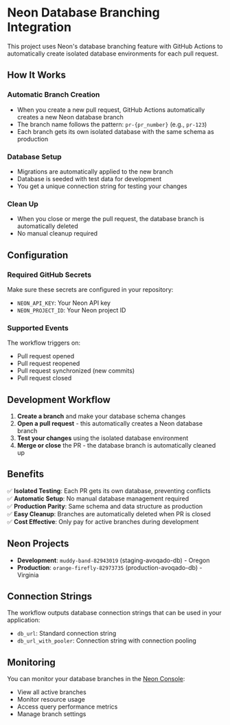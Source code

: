 # Neon Database Branching Integration

This project uses Neon's database branching feature with GitHub Actions to automatically create isolated database environments for each pull
request.

## How It Works

### Automatic Branch Creation

- When you create a new pull request, GitHub Actions automatically creates a new Neon database branch
- The branch name follows the pattern: `pr-{pr_number}` (e.g., `pr-123`)
- Each branch gets its own isolated database with the same schema as production

### Database Setup

- Migrations are automatically applied to the new branch
- Database is seeded with test data for development
- You get a unique connection string for testing your changes

### Clean Up

- When you close or merge the pull request, the database branch is automatically deleted
- No manual cleanup required

## Configuration

### Required GitHub Secrets

Make sure these secrets are configured in your repository:

- `NEON_API_KEY`: Your Neon API key
- `NEON_PROJECT_ID`: Your Neon project ID

### Supported Events

The workflow triggers on:

- Pull request opened
- Pull request reopened
- Pull request synchronized (new commits)
- Pull request closed

## Development Workflow

1. **Create a branch** and make your database schema changes
2. **Open a pull request** - this automatically creates a Neon database branch
3. **Test your changes** using the isolated database environment
4. **Merge or close** the PR - the database branch is automatically cleaned up

## Benefits

✅ **Isolated Testing**: Each PR gets its own database, preventing conflicts  
✅ **Automatic Setup**: No manual database management required  
✅ **Production Parity**: Same schema and data structure as production  
✅ **Easy Cleanup**: Branches are automatically deleted when PR is closed  
✅ **Cost Effective**: Only pay for active branches during development

## Neon Projects

- **Development**: `muddy-band-82943019` (staging-avoqado-db) - Oregon
- **Production**: `orange-firefly-82973735` (production-avoqado-db) - Virginia

## Connection Strings

The workflow outputs database connection strings that can be used in your application:

- `db_url`: Standard connection string
- `db_url_with_pooler`: Connection string with connection pooling

## Monitoring

You can monitor your database branches in the [Neon Console](https://console.neon.tech):

- View all active branches
- Monitor resource usage
- Access query performance metrics
- Manage branch settings
